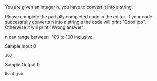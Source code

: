 You are given an integer n, you have to convert it into a string.

Please complete the partially completed code in the editor. If your code successfully converts n into a string s the code will print "Good job". Otherwise it will print "Wrong answer".

n can range between -100 to 100 inclusive.

Sample Input 0

    100

Sample Output 0

    Good job
